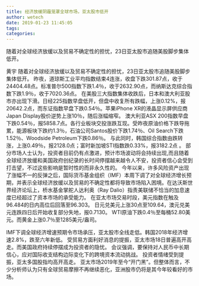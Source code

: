 ```yaml
---
title: 经济放缓阴霾笼罩全球市场，亚太股市低开
author: wetech
date: 2019-01-23 11:45:05
tags: 
categories: 
---
```

随着对全球经济放缓以及贸易不确定性的担忧，23日亚太股市追随美股脚步集体低开。
<!-- more -->
黄宇
随着对全球经济放缓以及贸易不确定性的担忧，23日亚太股市追随美股脚步集体低开。
昨夜，道琼斯工业平均指数结束4连涨，收盘下跌301.87点，收于24404.48点。标准普尔500指数下跌1.4％，收于2632.90点，而纳斯达克综合指数下跌1.9％，收于7020.36点。
在美股三大指数集体收跌后，日本和澳大利亚股市亦出现下滑。日经225指数早盘低开，但盘中收复所有跌幅，上涨0.12%，报20642.2点，而东证指数早盘下跌0.54％。苹果iPhone XR的液晶显示屏供应商Japan Display股价逆势上涨10％，随后涨幅缩窄。
澳大利亚ASX 200指数早盘下跌0.54％，报5858.7点。各行业板块交投涨跌互现。受昨夜原油价格下跌导拖累，能源板块下跌约1.3％，石油公司Santos股价下跌1.74％、Oil Search下跌1.52％、Woodside Petroleum下跌0.86％。
与此同时，韩国综合指数由跌转涨，上涨0.49％，报2128.0点；富时新加坡STI指数跌0.33%，报3182.2点 。
部分市场人士认为，投资者目前仍有点激进，预计市场波动将会持续出现,而且随着全球经济放缓和美国政府创纪录的长时间停摆越来越令人不安，投资者信心会受到打击望，不过这些影响是暂时性的而非永久性的。
今年以来，许多风险资产出现了涨幅不一的反弹之后，国际货币基金组织（IMF）本周下调了对全球经济增长预期，并表示全球经济放缓以及贸易的不确定性都将导致市场陷入困境。在达沃斯世界经济论坛上，桥水基金掌舵人达利奥（Ray Dalio）指责美联储不恰当的加息速度已经超过了资本市场的承受能力。
在亚太市场交易时段，美元指数在触及96.484的日内高位后回落至96.303。
日元兑美元上涨30点至109.64，澳元兑美元连跌四日后开始收复部分失地，报0.7130。
WTI原油下跌0.4％至每桶52.80美元。而黄金上涨0.7％至1285美元/盎司。
 
 
IMF下调全球经济增速预期令市场承压，亚太股市全线走低。韩国2018年经济增速2.8%，跌至六年新低。
受贸易方面利好消息的提振，亚太市场18日普遍高开高走。而美国政府持续停摆成为投资者的隐忧。
会议强调，要保持对人民币中长期信心，应对国际收支结构边际变化下的跨境资本流动挑战。
投资者情绪受到提振，亚太多国股指均高开高走。
亚太市场2019年至今“开门黑”。但整体而言，不少分析师认为只有全球贸易摩擦不再继续恶化，亚洲股市仍将是其今年较看好的市场。
